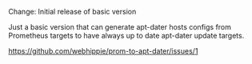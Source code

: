 Change: Initial release of basic version

Just a basic version that can generate apt-dater hosts configs from Prometheus
targets to have always up to date apt-dater update targets.

https://github.com/webhippie/prom-to-apt-dater/issues/1
